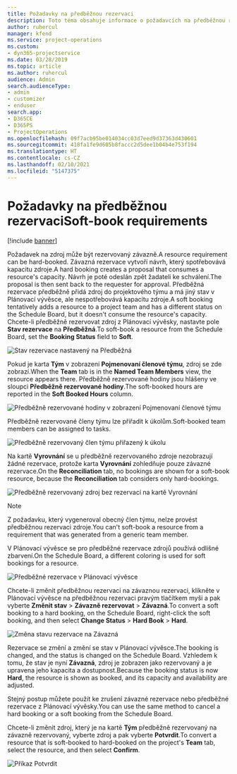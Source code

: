 ```yaml
---
title: Požadavky na předběžnou rezervaci
description: Toto téma obsahuje informace o požadavcích na předběžnou rezervaci.
author: ruhercul
manager: kfend
ms.service: project-operations
ms.custom:
- dyn365-projectservice
ms.date: 03/28/2019
ms.topic: article
ms.author: ruhercul
audience: Admin
search.audienceType:
- admin
- customizer
- enduser
search.app:
- D365CE
- D365PS
- ProjectOperations
ms.openlocfilehash: 09f7acb95be014034cc03d7eed9d37363d430601
ms.sourcegitcommit: 418fa1fe9d605b8faccc2d5dee1b04b4e753f194
ms.translationtype: HT
ms.contentlocale: cs-CZ
ms.lasthandoff: 02/10/2021
ms.locfileid: "5147375"
---
```

# <a name="soft-book-requirements"></a><span data-ttu-id="e34d2-103">Požadavky na předběžnou rezervaci</span><span class="sxs-lookup"><span data-stu-id="e34d2-103">Soft-book requirements</span></span>

[!include [banner](../includes/psa-now-project-operations.md)]

<span data-ttu-id="e34d2-104">Požadavek na zdroj může být rezervovaný závazně.</span><span class="sxs-lookup"><span data-stu-id="e34d2-104">A resource requirement can be hard-booked.</span></span> <span data-ttu-id="e34d2-105">Závazná rezervace vytvoří návrh, který spotřebovává kapacitu zdroje.</span><span class="sxs-lookup"><span data-stu-id="e34d2-105">A hard booking creates a proposal that consumes a resource's capacity.</span></span> <span data-ttu-id="e34d2-106">Návrh je poté odeslán zpět žadateli ke schválení.</span><span class="sxs-lookup"><span data-stu-id="e34d2-106">The proposal is then sent back to the requester for approval.</span></span> <span data-ttu-id="e34d2-107">Předběžná rezervace předběžně přidá zdroj do projektového týmu a má jiný stav v Plánovací vývěsce, ale nespotřebovává kapacitu zdroje.</span><span class="sxs-lookup"><span data-stu-id="e34d2-107">A soft booking tentatively adds a resource to a project team and has a different status on the Schedule Board, but it doesn't consume the resource's capacity.</span></span> <span data-ttu-id="e34d2-108">Chcete-li předběžně rezervovat zdroj z Plánovací vývěsky, nastavte pole **Stav rezervace** na **Předběžná**.</span><span class="sxs-lookup"><span data-stu-id="e34d2-108">To soft-book a resource from the Schedule Board, set the **Booking Status** field to **Soft**.</span></span>

![Stav rezervace nastavený na Předběžná](media/Resource-Management-image77.png)

<span data-ttu-id="e34d2-110">Pokud je karta **Tým** v zobrazení **Pojmenovaní členové týmu**, zdroj se zde zobrazí.</span><span class="sxs-lookup"><span data-stu-id="e34d2-110">When the **Team** tab is in the **Named Team Members** view, the resource appears there.</span></span> <span data-ttu-id="e34d2-111">Předběžně rezervované hodiny jsou hlášeny ve sloupci **Předběžně rezervované hodiny**.</span><span class="sxs-lookup"><span data-stu-id="e34d2-111">The soft-booked hours are reported in the **Soft Booked Hours** column.</span></span>

![Předběžně rezervované hodiny v zobrazení Pojmenovaní členové týmu](media/Resource-Management-image78.png)

<span data-ttu-id="e34d2-113">Předběžně rezervované členy týmu lze přiřadit k úkolům.</span><span class="sxs-lookup"><span data-stu-id="e34d2-113">Soft-booked team members can be assigned to tasks.</span></span>

![Předběžně rezervovaný člen týmu přiřazený k úkolu](media/Resource-Management-image79.png)

<span data-ttu-id="e34d2-115">Na kartě **Vyrovnání** se u předběžně rezervovaného zdroje nezobrazují žádné rezervace, protože karta **Vyrovnání** zohledňuje pouze závazné rezervace.</span><span class="sxs-lookup"><span data-stu-id="e34d2-115">On the **Reconciliation** tab, no bookings are shown for a soft-book resource, because the **Reconciliation** tab considers only hard-bookings.</span></span>

![Předběžně rezervovaný zdroj bez rezervací na kartě Vyrovnání](media/Resource-Management-image80.png)

> [!NOTE]
> <span data-ttu-id="e34d2-117">Z požadavku, který vygeneroval obecný člen týmu, nelze provést předběžnou rezervaci zdroje.</span><span class="sxs-lookup"><span data-stu-id="e34d2-117">You can't soft-book a resource from a requirement that was generated from a generic team member.</span></span>

<span data-ttu-id="e34d2-118">V Plánovací vývěsce se pro předběžné rezervace zdrojů používá odlišné zbarvení.</span><span class="sxs-lookup"><span data-stu-id="e34d2-118">On the Schedule Board, a different coloring is used for soft bookings for a resource.</span></span>

![Předběžné rezervace v Plánovací vývěsce](media/Resource-Management-image81.png)

<span data-ttu-id="e34d2-120">Chcete-li změnit předběžnou rezervaci na závaznou rezervaci, klikněte v Plánovací vývěsce na předběžnou rezervaci pravým tlačítkem myši a pak vyberte **Změnit stav** \> **Závazně rezervovat** \> **Závazná**.</span><span class="sxs-lookup"><span data-stu-id="e34d2-120">To convert a soft booking to a hard booking, on the Schedule Board, right-click the soft booking, and then select **Change Status** \> **Hard Book** \> **Hard**.</span></span>

![Změna stavu rezervace na Závazná](media/Resource-Management-image82.png)

<span data-ttu-id="e34d2-122">Rezervace se změní a změní se stav v Plánovací vývěsce.</span><span class="sxs-lookup"><span data-stu-id="e34d2-122">The booking is changed, and the status is changed on the Schedule Board.</span></span> <span data-ttu-id="e34d2-123">Vzhledem k tomu, že stav je nyní **Závazná**, zdroj je zobrazen jako rezervovaný a je upravena jeho kapacita a dostupnost.</span><span class="sxs-lookup"><span data-stu-id="e34d2-123">Because the booking status is now **Hard**, the resource is shown as booked, and its capacity and availability are adjusted.</span></span>

<span data-ttu-id="e34d2-124">Stejný postup můžete použít ke zrušení závazné rezervace nebo předběžné rezervace z Plánovací vývěsky.</span><span class="sxs-lookup"><span data-stu-id="e34d2-124">You can use the same method to cancel a hard booking or a soft booking from the Schedule Board.</span></span>

<span data-ttu-id="e34d2-125">Chcete-li změnit zdroj, který je na kartě **Tým** předběžně rezervovaný na závazně rezervovaný, vyberte zdroj a pak vyberte **Potvrdit**.</span><span class="sxs-lookup"><span data-stu-id="e34d2-125">To convert a resource that is soft-booked to hard-booked on the project's **Team** tab, select the resource, and then select **Confirm**.</span></span>

![Příkaz Potvrdit](media/Resource-Management-image83.png)
